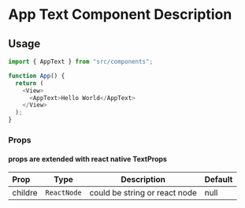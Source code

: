 # App Text Component Description

## Usage

```javascript
import { AppText } from "src/components";

function App() {
  return (
    <View>
      <AppText>Hello World</AppText>
    </View>
  );
}
```

### Props

#### props are extended with react native TextProps

| Prop    |    Type     |          Description          | Default |
| :------ | :---------: | :---------------------------: | :------ |
| childre | `ReactNode` | could be string or react node | null    |
